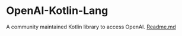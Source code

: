 # OpenAI-Kotlin-Lang
A community maintained Kotlin library to access OpenAI.
[Readme.md](https://github.com/asadullahilyas/OpenAI-Kotlin-Lang/files/10313362/Readme.md)
